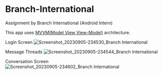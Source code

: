 # Branch-International

Assignment by Branch International (Android Intern)

This app uses [MVVM(Model View View-Model)](https://developer.android.com/topic/architecture#recommended-app-arch) architecture.

Login Screen
![Screenshot_20230905-234530_Branch International](https://github.com/Arpit-Jha/Branch-International/assets/77734479/f58ff534-8b2a-4af1-b342-f5c68788ed66)

Message Threads
![Screenshot_20230905-234544_Branch International](https://github.com/Arpit-Jha/Branch-International/assets/77734479/c55aba71-f0a4-492d-8324-b8c664d2192a)

Conversation Screen
![Screenshot_20230905-234602_Branch International](https://github.com/Arpit-Jha/Branch-International/assets/77734479/a096912e-e442-44cb-8242-2da1bedb86a3)
